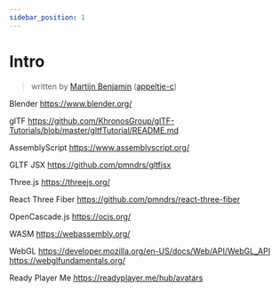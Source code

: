 ```yaml
---
sidebar_position: 1
---
```


# Intro

> written by [Martijn Benjamin](https://www.linkedin.com/in/martijn-benjamin/) ([appeltje-c](https://github.com/appeltje-c))




Blender
https://www.blender.org/

glTF
https://github.com/KhronosGroup/glTF-Tutorials/blob/master/gltfTutorial/README.md

AssemblyScript
https://www.assemblyscript.org/

GLTF JSX
https://github.com/pmndrs/gltfjsx

Three.js
https://threejs.org/

React Three Fiber
https://github.com/pmndrs/react-three-fiber

OpenCascade.js
https://ocjs.org/

WASM
https://webassembly.org/

WebGL
https://developer.mozilla.org/en-US/docs/Web/API/WebGL_API
https://webglfundamentals.org/


Ready Player Me
https://readyplayer.me/hub/avatars

